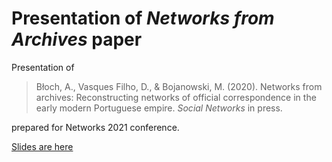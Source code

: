 # Presentation of *Networks from Archives* paper

Presentation of

> Błoch, A., Vasques Filho, D., & Bojanowski, M. (2020). Networks from archives: Reconstructing networks of official correspondence in the early modern Portuguese empire. *Social Networks* in press.

prepared for Networks 2021 conference.

[Slides are here](https://poi-hnr.github.io/talk-networks_from_archives)
